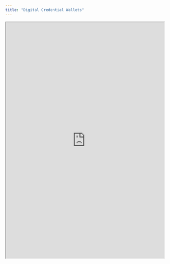 ```yaml
---
title: "Digital Credential Wallets"
---
```



<iframe height="750" width="100%" src="https://ewelton.github.io/ktest/wiki.html#Digital%20Credential%20Wallets"></iframe>
